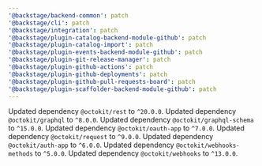```yaml
---
'@backstage/backend-common': patch
'@backstage/cli': patch
'@backstage/integration': patch
'@backstage/plugin-catalog-backend-module-github': patch
'@backstage/plugin-catalog-import': patch
'@backstage/plugin-events-backend-module-github': patch
'@backstage/plugin-git-release-manager': patch
'@backstage/plugin-github-actions': patch
'@backstage/plugin-github-deployments': patch
'@backstage/plugin-github-pull-requests-board': patch
'@backstage/plugin-scaffolder-backend-module-github': patch
---
```


Updated dependency `@octokit/rest` to `^20.0.0`.
Updated dependency `@octokit/graphql` to `^8.0.0`.
Updated dependency `@octokit/graphql-schema` to `^15.0.0`.
Updated dependency `@octokit/oauth-app` to `^7.0.0`.
Updated dependency `@octokit/request` to `^9.0.0`.
Updated dependency `@octokit/auth-app` to `^6.0.0`.
Updated dependency `@octokit/webhooks-methods` to `^5.0.0`.
Updated dependency `@octokit/webhooks` to `^13.0.0`.
